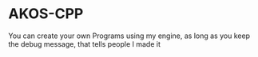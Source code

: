 # AKOS-CPP

You can create your own Programs using my engine, as long as you keep the debug message, that tells people I made it
